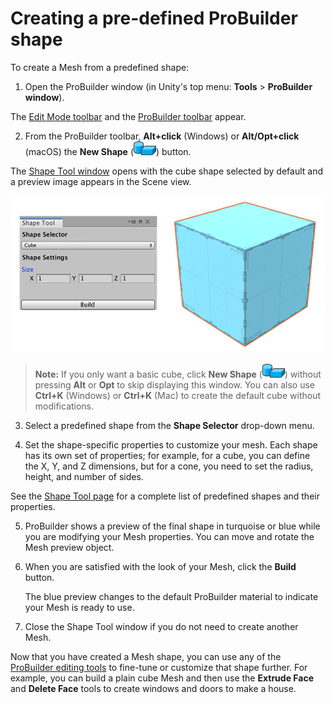 # Creating a pre-defined ProBuilder shape

To create a Mesh from a predefined shape:  

1. Open the ProBuilder window (in Unity's top menu: **Tools** > **ProBuilder window**).

  The [Edit Mode toolbar](overview-ui.md#edit-mode-toolbar) and the [ProBuilder toolbar](toolbar.md) appear.

2. From the ProBuilder toolbar, **Alt+click** (Windows) or **Alt/Opt+click** (macOS) the **New Shape** (![Shape Tool icon](images/icons/Panel_Shapes.png)) button. 

  The [Shape Tool window](shape-tool.md) opens with the cube shape selected by default and a preview image appears in the Scene view.

  ![Shape Tool window with Cube shape](images/shape-tool_preview.png)

  > **Note:** If you only want a basic cube, click **New Shape** (![Shape Tool icon](images/icons/Panel_Shapes.png)) without pressing **Alt** or **Opt** to skip displaying this window. You can also use **Ctrl+K** (Windows) or **Ctrl+K** (Mac) to create the default cube without modifications.

3. Select a predefined shape from the __Shape Selector__ drop-down menu.

4. Set the shape-specific properties to customize your mesh. Each shape has its own set of properties; for example, for a cube, you can define the X, Y, and Z dimensions, but for a cone, you need to set the radius, height, and number of sides. 

  See the [Shape Tool page](shape-tool.md) for a complete list of predefined shapes and their properties.

5. ProBuilder shows a preview of the final shape in turquoise or blue while you are modifying your Mesh properties. You can move and rotate the Mesh preview object.

6. When you are satisfied with the look of your Mesh, click the **Build** button.

	The blue preview changes to the default ProBuilder material to indicate your Mesh is ready to use.

7. Close the Shape Tool window if you do not need to create another Mesh.


Now that you have created a Mesh shape, you can use any of the [ProBuilder editing tools](workflow-edit.md) to fine-tune or customize that shape further. For example, you can build a plain cube Mesh and then use the **Extrude Face** and **Delete Face** tools to create windows and doors to make a house.

